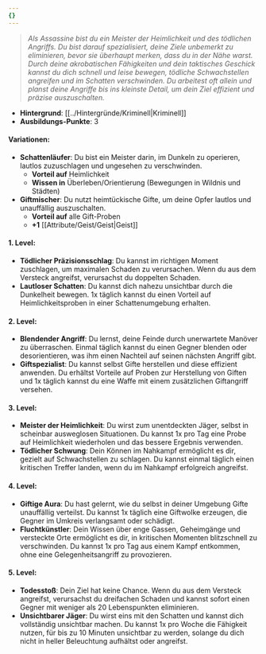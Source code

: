 ```yaml
---
{}
---
```

>*Als Assassine bist du ein Meister der Heimlichkeit und des tödlichen Angriffs. Du bist darauf spezialisiert, deine Ziele unbemerkt zu eliminieren, bevor sie überhaupt merken, dass du in der Nähe warst. Durch deine akrobatischen Fähigkeiten und dein taktisches Geschick kannst du dich schnell und leise bewegen, tödliche Schwachstellen angreifen und im Schatten verschwinden. Du arbeitest oft allein und planst deine Angriffe bis ins kleinste Detail, um dein Ziel effizient und präzise auszuschalten.*  
  
- **Hintergrund**: [[../Hintergründe/Kriminell|Kriminell]]  
- **Ausbildungs-Punkte**: 3  
  
#### **Variationen:**  
  
- **Schattenläufer**: Du bist ein Meister darin, im Dunkeln zu operieren, lautlos zuzuschlagen und ungesehen zu verschwinden.  
    - **Vorteil auf** Heimlichkeit  
    - **Wissen in** Überleben/Orientierung (Bewegungen in Wildnis und Städten)  
- **Giftmischer**: Du nutzt heimtückische Gifte, um deine Opfer lautlos und unauffällig auszuschalten.  
    - **Vorteil auf** alle Gift-Proben  
    - **+1** [[Attribute/Geist/Geist|Geist]]  
  
#### **1. Level:**  
  
- **Tödlicher Präzisionsschlag**: Du kannst im richtigen Moment zuschlagen, um maximalen Schaden zu verursachen. Wenn du aus dem Versteck angreifst, verursachst du doppelten Schaden.  
- **Lautloser Schatten**: Du kannst dich nahezu unsichtbar durch die Dunkelheit bewegen. 1x täglich kannst du einen Vorteil auf Heimlichkeitsproben in einer Schattenumgebung erhalten.  
  
#### **2. Level:**  
  
- **Blendender Angriff**: Du lernst, deine Feinde durch unerwartete Manöver zu überraschen. Einmal täglich kannst du einen Gegner blenden oder desorientieren, was ihm einen Nachteil auf seinen nächsten Angriff gibt.  
- **Giftspezialist**: Du kannst selbst Gifte herstellen und diese effizient anwenden. Du erhältst Vorteile auf Proben zur Herstellung von Giften und 1x täglich kannst du eine Waffe mit einem zusätzlichen Giftangriff versehen.  
  
#### **3. Level:**  
  
- **Meister der Heimlichkeit**: Du wirst zum unentdeckten Jäger, selbst in scheinbar ausweglosen Situationen. Du kannst 1x pro Tag eine Probe auf Heimlichkeit wiederholen und das bessere Ergebnis verwenden.  
- **Tödlicher Schwung**: Dein Können im Nahkampf ermöglicht es dir, gezielt auf Schwachstellen zu schlagen. Du kannst einmal täglich einen kritischen Treffer landen, wenn du im Nahkampf erfolgreich angreifst.  
  
#### **4. Level:**  
  
- **Giftige Aura**: Du hast gelernt, wie du selbst in deiner Umgebung Gifte unauffällig verteilst. Du kannst 1x täglich eine Giftwolke erzeugen, die Gegner im Umkreis verlangsamt oder schädigt.  
- **Fluchtkünstler**: Dein Wissen über enge Gassen, Geheimgänge und versteckte Orte ermöglicht es dir, in kritischen Momenten blitzschnell zu verschwinden. Du kannst 1x pro Tag aus einem Kampf entkommen, ohne eine Gelegenheitsangriff zu provozieren.  
  
#### **5. Level:**  
  
- **Todesstoß**: Dein Ziel hat keine Chance. Wenn du aus dem Versteck angreifst, verursachst du dreifachen Schaden und kannst sofort einen Gegner mit weniger als 20 Lebenspunkten eliminieren.  
- **Unsichtbarer Jäger**: Du wirst eins mit den Schatten und kannst dich vollständig unsichtbar machen. Du kannst 1x pro Woche die Fähigkeit nutzen, für bis zu 10 Minuten unsichtbar zu werden, solange du dich nicht in heller Beleuchtung aufhältst oder angreifst.